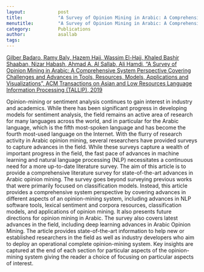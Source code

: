 ```yaml
---
layout:            post
title:             "A Survey of Opinion Mining in Arabic: A Comprehensive System Perspective Covering Challenges and Advances in Tools, Resources, Models, Applications and Visualizations"
menutitle:         "A Survey of Opinion Mining in Arabic: A Comprehensive System Perspective Covering Challenges and Advances in Tools, Resources, Models, Applications and Visualizations"
category:          Publications
author:            asallab
tags:              
---
```


[Gilber Badaro, Ramy Baly, Hazem Hajj, Wassim El-Hajj, Khaled Bashir Shaaban, Nizar Habash, Ahmad A. Al Sallab, Ali Hamdi, “A Survey of Opinion Mining in Arabic: A Comprehensive System Perspective Covering Challenges and Advances in Tools, Resources, Models, Applications and Visualizations”, ACM Transactions on Asian and Low Resources Language Information Processing (TALLIP), 2019](https://dl.acm.org/citation.cfm?id=3295662)

Opinion-mining or sentiment analysis continues to gain interest in industry and academics. While there has been significant progress in developing models for sentiment analysis, the field remains an active area of research for many languages across the world, and in particular for the Arabic language, which is the fifth most-spoken language and has become the fourth most-used language on the Internet. With the flurry of research activity in Arabic opinion mining, several researchers have provided surveys to capture advances in the field. While these surveys capture a wealth of important progress in the field, the fast pace of advances in machine learning and natural language processing (NLP) necessitates a continuous need for a more up-to-date literature survey. The aim of this article is to provide a comprehensive literature survey for state-of-the-art advances in Arabic opinion mining. The survey goes beyond surveying previous works that were primarily focused on classification models. Instead, this article provides a comprehensive system perspective by covering advances in different aspects of an opinion-mining system, including advances in NLP software tools, lexical sentiment and corpora resources, classification models, and applications of opinion mining. It also presents future directions for opinion mining in Arabic. The survey also covers latest advances in the field, including deep learning advances in Arabic Opinion Mining. The article provides state-of-the-art information to help new or established researchers in the field as well as industry developers who aim to deploy an operational complete opinion-mining system. Key insights are captured at the end of each section for particular aspects of the opinion-mining system giving the reader a choice of focusing on particular aspects of interest.